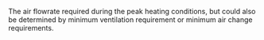 ﻿The air flowrate required during the peak heating conditions, but could also be determined by minimum ventilation requirement or minimum air change requirements.